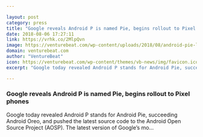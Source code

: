 ```yaml
---

layout: post
category: press
title: "Google reveals Android P is named Pie, begins rollout to Pixel phones"
date: 2018-08-06 17:27:11
link: https://vrhk.co/2MlpQvn
image: https://venturebeat.com/wp-content/uploads/2018/08/android-pie-logo.jpg?fit=3000%2C1500&strip=all
domain: venturebeat.com
author: "VentureBeat"
icon: https://venturebeat.com/wp-content/themes/vb-news/img/favicon.ico
excerpt: "Google today revealed Android P stands for Android Pie, succeeding Android Oreo, and pushed the latest source code to the Android Open Source Project (AOSP). The latest version of Google’s mo…"

---
```


### Google reveals Android P is named Pie, begins rollout to Pixel phones

Google today revealed Android P stands for Android Pie, succeeding Android Oreo, and pushed the latest source code to the Android Open Source Project (AOSP). The latest version of Google’s mo…